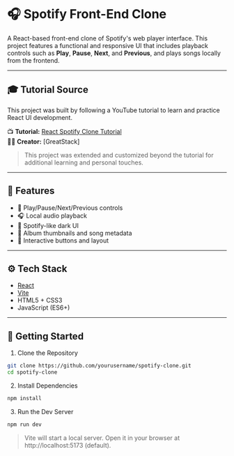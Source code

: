 # 🎧 Spotify Front-End Clone

A React-based front-end clone of Spotify's web player interface. This project features a functional and responsive UI that includes playback controls such as **Play**, **Pause**, **Next**, and **Previous**, and plays songs locally from the frontend.

---

## 🎓 Tutorial Source

This project was built by following a YouTube tutorial to learn and practice React UI development.

📺 **Tutorial:** [React Spotify Clone Tutorial](https://youtu.be/amFYvQK4huo?si=qB5DkeWrprbUzonF)  
👨‍🏫 **Creator:** [GreatStack]

> This project was extended and customized beyond the tutorial for additional learning and personal touches.

---

## 🚀 Features

- 🎵 Play/Pause/Next/Previous controls
- 🎧 Local audio playback
- 🎨 Spotify-like dark UI
- 📂 Album thumbnails and song metadata
- 🧪 Interactive buttons and layout

---

## ⚙️ Tech Stack

- [React](https://reactjs.org/)
- [Vite](https://vitejs.dev/)
- HTML5 + CSS3
- JavaScript (ES6+)
---

## 🔧 Getting Started
1. Clone the Repository
``` bash
git clone https://github.com/yourusername/spotify-clone.git
cd spotify-clone
```
2. Install Dependencies
``` bash
npm install
```
3. Run the Dev Server
``` bash
npm run dev
```
>Vite will start a local server. Open it in your browser at http://localhost:5173 (default).
